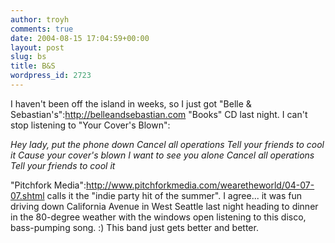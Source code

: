 ```yaml
---
author: troyh
comments: true
date: 2004-08-15 17:04:59+00:00
layout: post
slug: bs
title: B&S
wordpress_id: 2723
---
```


I haven't been off the island in weeks, so I just got "Belle & Sebastian's":http://belleandsebastian.com "Books" CD last night. I can't stop listening to "Your Cover's Blown":

_Hey lady, put the phone down
Cancel all operations
Tell your friends to cool it
Cause your cover's blown
I want to see you alone
Cancel all operations
Tell your friends to cool it_

"Pitchfork Media":http://www.pitchforkmedia.com/wearetheworld/04-07-07.shtml calls it the "indie party hit of the summer". I agree... it was fun driving down California Avenue in West Seattle last night heading to dinner in the 80-degree weather with the windows open listening to this disco, bass-pumping song. :)  This band just gets better and better.
